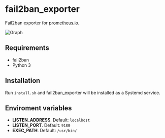 # fail2ban_exporter
Fail2ban exporter for [prometheus.io](https://prometheus.io).

![Graph](example.PNG "graph")

## Requirements
- fail2ban
- Python 3

## Installation
Run `install.sh` and fail2ban_exporter will be installed as a Systemd service.

## Enviroment variables
- **LISTEN_ADDRESS**. Default: `localhost`
- **LISTEN_PORT**. Default: `9180`
- **EXEC_PATH**. Default: `/usr/bin/`
